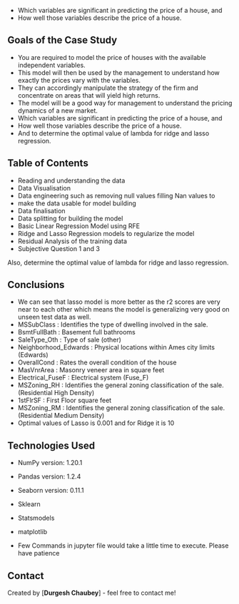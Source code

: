 -   Which variables are significant in predicting the price of a house, and
-   How well those variables describe the price of a house.

## Goals of the Case Study
- You are required to model the price of houses with the available independent variables. 
- This model will then be used by the management to understand how exactly the prices vary with the variables.
- They can accordingly manipulate the strategy of the firm and concentrate on areas that will yield high returns. 
- The model will be a good way for management to understand the pricing dynamics of a new market.
- Which variables are significant in predicting the price of a house, and
- How well those variables describe the price of a house.
- And to determine the optimal value of lambda for ridge and lasso regression.


## Table of Contents
 - Reading and understanding the data
- Data Visualisation
- Data engineering such as removing null values filling Nan values to                      
- make the data usable for model building
- Data finalisation 
- Data splitting for building the model
- Basic Linear Regression Model using RFE 
- Ridge and Lasso Regression models to regularize the model 
- Residual Analysis of the training data
- Subjective Question 1 and 3

Also, determine the optimal value of lambda for ridge and lasso regression.

## Conclusions

- We can see that lasso model is more better as the r2 scores are very near to each other which means the model is generalizing very good on unseen test data as well.
- MSSubClass : Identifies the type of dwelling involved in the sale.
- BsmtFullBath	: Basement full bathrooms
- SaleType_Oth	: Type of sale (other)
- Neighborhood_Edwards : Physical locations within Ames city limits (Edwards)
- OverallCond : Rates the overall condition of the house
- MasVnrArea : Masonry veneer area in square feet
- Electrical_FuseF : Electrical system (Fuse_F)
- MSZoning_RH : Identifies the general zoning classification of the sale. (Residential High Density)
- 1stFlrSF : First Floor square feet
- MSZoning_RM : Identifies the general zoning classification of the sale. (Residential Medium Density)
- Optimal values of Lasso is 0.001 and for Ridge it is 10

## Technologies Used
- NumPy version: 1.20.1 
- Pandas version: 1.2.4  
- Seaborn version: 0.11.1
- Sklearn
- Statsmodels
- matplotlib

- Few Commands in jupyter file would take a little time to execute. Please have patience

## Contact
Created by [__Durgesh Chaubey__] - feel free to contact me!